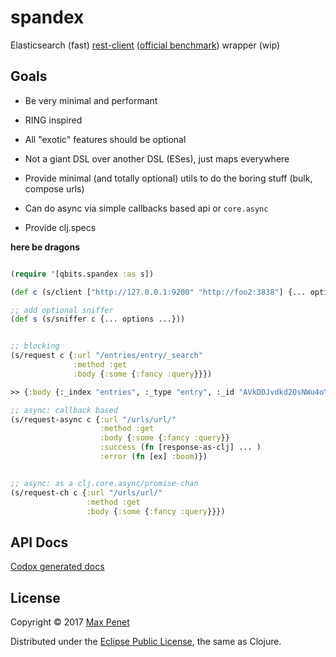 # spandex

Elasticsearch (fast) [rest-client](https://www.elastic.co/guide/en/elasticsearch/client/java-rest/current/java-rest.html) ([official benchmark](https://www.elastic.co/blog/benchmarking-rest-client-transport-client)) wrapper (wip)

## Goals

* Be very minimal and performant

* RING inspired

* All "exotic" features should be optional

* Not a giant DSL over another DSL (ESes), just maps everywhere

* Provide minimal (and totally optional) utils to do the boring stuff
  (bulk, compose urls)

* Can do async via simple callbacks based api or `core.async`

* Provide clj.specs


**here be dragons**

``` clojure

(require '[qbits.spandex :as s])

(def c (s/client ["http://127.0.0.1:9200" "http://foo2:3838"] {... options ...}))

;; add optional sniffer
(def s (s/sniffer c {... options ...}))


;; blocking
(s/request c {:url "/entries/entry/_search"
              :method :get
              :body {:some {:fancy :query}}})

>> {:body {:_index "entries", :_type "entry", :_id "AVkDDJvdkd2OsNWu4oYk", :_version 1, :_shards {:total 2, :successful 1, :failed 0}, :created true}, :status 201, :headers {"Content-Type" "application/json; charset=UTF-8", "Content-Length" "141"}, :host #object[org.apache.http.HttpHost 0x62b90fad "http://127.0.0.1:9200"]}

;; async: callback based
(s/request-async c {:url "/urls/url/"
                    :method :get
                    :body {:some {:fancy :query}}
                    :success (fn [response-as-clj] ... )
                    :error (fn [ex] :boom)})


;; async: as a clj.core.async/promise-chan
(s/request-ch c {:url "/urls/url/"
                 :method :get
                 :body {:some {:fancy :query}}})

```

## API Docs

[Codox generated docs](https://mpenet.github.io/spandex/)

## License

Copyright © 2017 [Max Penet](http://twitter.com/mpenet)

Distributed under the
[Eclipse Public License](http://www.eclipse.org/legal/epl-v10.html),
the same as Clojure.
